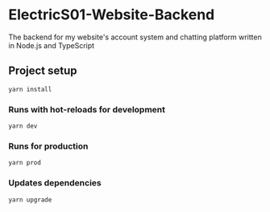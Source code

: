 # ElectricS01-Website-Backend

The backend for my website's account system and chatting platform written in
Node.js and TypeScript

## Project setup

```
yarn install
```

### Runs with hot-reloads for development

```
yarn dev
```

### Runs for production

```
yarn prod
```

### Updates dependencies

```
yarn upgrade
```
